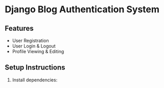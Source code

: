 # Django Blog Authentication System

## Features
- User Registration
- User Login & Logout
- Profile Viewing & Editing

## Setup Instructions
1. Install dependencies:
